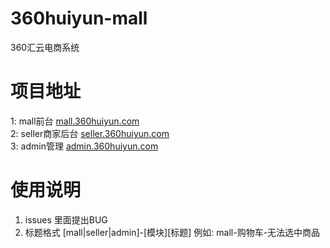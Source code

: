 # 360huiyun-mall
360汇云电商系统

# 项目地址
1: mall前台        [mall.360huiyun.com](http://mall.360huiyun.com)  
2: seller商家后台  [seller.360huiyun.com](http://seller.360huiyun.com)  
3: admin管理       [admin.360huiyun.com](http://admin.360huiyun.com)  

# 使用说明
1. issues 里面提出BUG
2. 标题格式  [mall|seller|admin]-[模块][标题]   例如: mall-购物车-无法选中商品
